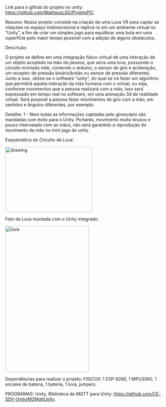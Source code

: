 Link para o github do projeto no unity: https://github.com/MatheusLSG/ProjetoPIC

Resumo:
  Nosso projeto consiste na criação de uma Luva VR para captar as rotações no espaço tridimensional 
  e replicá-lo em um ambiente virtual no “Unity”, a fim de criar um simples jogo para equilibrar uma 
  bola em uma superfície pelo maior tempo possível com a adição de alguns obstáculos. 


Descrição:

  O projeto se define em uma integração físico-virtual de uma interação de um
objeto acoplado na mão da pessoa, que seria uma luva, possuindo o circuito
montado nele, contendo o arduino, o sensor de giro e aceleração, um receptor de
pressão binário(botão ou sensor de pressão diferente). Junto a isso, utiliza-se o
software “unity”, do qual se irá fazer um algoritmo que permitirá aquela interação da
mão humana com o virtual, ou seja, conforme movimentos que a pessoa realizará
com a mão, isso será expressado em tempo real no software, em uma animação 3d
de realidade virtual. Será possível a pessoa fazer movimentos de giro com a mão,
em sentidos e ângulos diferentes, por exemplo.

Detalhe:
    1 - Nem todas as informações captadas pelo giroscópio são mandadas com êxito para o Unity.
Portanto, movimento muito brusco e pouco intervalado com as mãos, não será garantido a reprodução do movimento da mão
no mini jogo do unity.

Esquemático do Circuito da Luva:

<img src="https://user-images.githubusercontent.com/111801182/215936305-392a146e-f174-41db-a751-f1eca70ffd69.jpg" alt="drawing" width="280" height="210"/>

Foto da Luva montada com o Unity integrado:

<img src="https://user-images.githubusercontent.com/111801182/215936792-6959ef9a-837b-4948-81ab-4baa22f50596.jpeg" alt="luva" width="270" height="470"/>

Dependências para realizar o projeto:
  FISICOS:
    1 ESP-8266,
    1 MPU3060,
    1 encaixe de bateria,
    1 bateria,
    1 luva,
    jumpers.
    
  PROGRAMAS:
    Unity,
    Biblioteca de MQTT para Unity: https://github.com/CE-SDV-Unity/M2MqttUnity.
  

